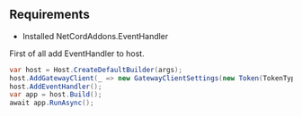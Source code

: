 ## Requirements
- Installed NetCordAddons.EventHandler

First of all add EventHandler to host.
```csharp
var host = Host.CreateDefaultBuilder(args);
host.AddGatewayClient(_ => new GatewayClientSettings(new Token(TokenType.Bot, "Your token")))
host.AddEventHandler();
var app = host.Build();
await app.RunAsync();
```
